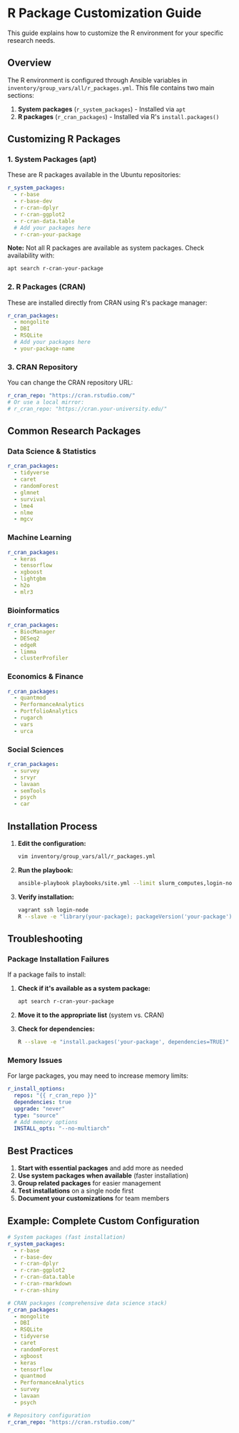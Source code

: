 # R Package Customization Guide

This guide explains how to customize the R environment for your specific research needs.

## Overview

The R environment is configured through Ansible variables in `inventory/group_vars/all/r_packages.yml`. This file contains two main sections:

1. **System packages** (`r_system_packages`) - Installed via `apt`
2. **R packages** (`r_cran_packages`) - Installed via R's `install.packages()`

## Customizing R Packages

### 1. System Packages (apt)

These are R packages available in the Ubuntu repositories:

```yaml
r_system_packages:
  - r-base
  - r-base-dev
  - r-cran-dplyr
  - r-cran-ggplot2
  - r-cran-data.table
  # Add your packages here
  - r-cran-your-package
```

**Note:** Not all R packages are available as system packages. Check availability with:
```bash
apt search r-cran-your-package
```

### 2. R Packages (CRAN)

These are installed directly from CRAN using R's package manager:

```yaml
r_cran_packages:
  - mongolite
  - DBI
  - RSQLite
  # Add your packages here
  - your-package-name
```

### 3. CRAN Repository

You can change the CRAN repository URL:

```yaml
r_cran_repo: "https://cran.rstudio.com/"
# Or use a local mirror:
# r_cran_repo: "https://cran.your-university.edu/"
```

## Common Research Packages

### Data Science & Statistics
```yaml
r_cran_packages:
  - tidyverse
  - caret
  - randomForest
  - glmnet
  - survival
  - lme4
  - nlme
  - mgcv
```

### Machine Learning
```yaml
r_cran_packages:
  - keras
  - tensorflow
  - xgboost
  - lightgbm
  - h2o
  - mlr3
```

### Bioinformatics
```yaml
r_cran_packages:
  - BiocManager
  - DESeq2
  - edgeR
  - limma
  - clusterProfiler
```

### Economics & Finance
```yaml
r_cran_packages:
  - quantmod
  - PerformanceAnalytics
  - PortfolioAnalytics
  - rugarch
  - vars
  - urca
```

### Social Sciences
```yaml
r_cran_packages:
  - survey
  - srvyr
  - lavaan
  - semTools
  - psych
  - car
```

## Installation Process

1. **Edit the configuration:**
   ```bash
   vim inventory/group_vars/all/r_packages.yml
   ```

2. **Run the playbook:**
   ```bash
   ansible-playbook playbooks/site.yml --limit slurm_computes,login-node
   ```

3. **Verify installation:**
   ```bash
   vagrant ssh login-node
   R --slave -e "library(your-package); packageVersion('your-package')"
   ```

## Troubleshooting

### Package Installation Failures

If a package fails to install:

1. **Check if it's available as a system package:**
   ```bash
   apt search r-cran-your-package
   ```

2. **Move it to the appropriate list** (system vs. CRAN)

3. **Check for dependencies:**
   ```bash
   R --slave -e "install.packages('your-package', dependencies=TRUE)"
   ```

### Memory Issues

For large packages, you may need to increase memory limits:

```yaml
r_install_options:
  repos: "{{ r_cran_repo }}"
  dependencies: true
  upgrade: "never"
  type: "source"
  # Add memory options
  INSTALL_opts: "--no-multiarch"
```

## Best Practices

1. **Start with essential packages** and add more as needed
2. **Use system packages when available** (faster installation)
3. **Group related packages** for easier management
4. **Test installations** on a single node first
5. **Document your customizations** for team members

## Example: Complete Custom Configuration

```yaml
# System packages (fast installation)
r_system_packages:
  - r-base
  - r-base-dev
  - r-cran-dplyr
  - r-cran-ggplot2
  - r-cran-data.table
  - r-cran-rmarkdown
  - r-cran-shiny

# CRAN packages (comprehensive data science stack)
r_cran_packages:
  - mongolite
  - DBI
  - RSQLite
  - tidyverse
  - caret
  - randomForest
  - xgboost
  - keras
  - tensorflow
  - quantmod
  - PerformanceAnalytics
  - survey
  - lavaan
  - psych

# Repository configuration
r_cran_repo: "https://cran.rstudio.com/"
```

